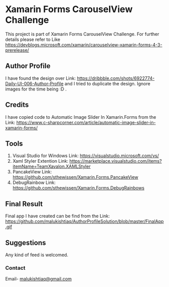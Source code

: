 # Xamarin Forms CarouselView Challenge

This project is part of Xamarin Forms CarouselView Challenge. For further details please refer to Like https://devblogs.microsoft.com/xamarin/carouselview-xamarin-forms-4-3-prerelease/

## Author Profile
I have found the design over Link: https://dribbble.com/shots/6922774-Daily-UI-006-Author-Profile and I tried to duplicate the design. Ignore images for the time being :D .

## Credits
I have copied code to Automatic Image Slider In Xamarin.Forms from the Link: https://www.c-sharpcorner.com/article/automatic-image-slider-in-xamarin-forms/

## Tools
1. Visual Studio for Windows Link: https://visualstudio.microsoft.com/vs/
2. Xaml Styler Extention Link: https://marketplace.visualstudio.com/items?itemName=TeamXavalon.XAMLStyler
3. PancakeView Link: https://github.com/sthewissen/Xamarin.Forms.PancakeView
4. DebugRainbow Link: https://github.com/sthewissen/Xamarin.Forms.DebugRainbows

## Final Result
Final app I have created can be find from the Link: https://github.com/malukishtiaq/AuthorProfileSolution/blob/master/FinalApp.gif
## Suggestions
Any kind of feed is welcomed.

### Contact
Email- malukishtiaq@gmail.com
